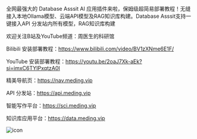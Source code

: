 全网最强大的 Database Asssit AI 应用插件来啦，保姆级超简易部署教程！无缝接入本地Ollama模型、云端API模型及RAG知识库构建。Database Asssit支持一键接入API 分发站内所有模型，RAG知识库构建

欢迎关注B站及YouTube频道：周医生的科研馆

Bilibili 安装部署教程：https://www.bilibili.com/video/BV1zXNme6E1F/

YouTube 安装部署教程：https://youtu.be/2oaJ7Xk-aEk?si=imxC6TYIPxqtzA0I

精美导航页：https://nav.meding.vip

API 分发站：https://api.meding.vip

智能写作平台：https://sci.meding.vip

知识库应用平台：https://data.meding.vip

![icon](https://github.com/user-attachments/assets/8886de29-1787-4e2e-a224-9382f53fc9cc)
